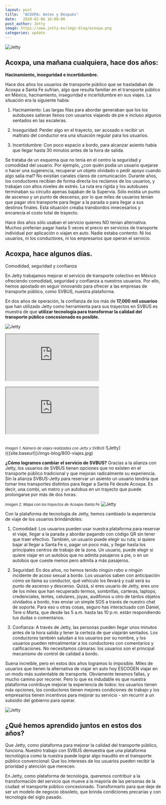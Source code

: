 ```yaml
---
layout: post
title:  "ACOXPA: Antes y Después"
date:   2020-02-06 16:00:00
post_author: Jetty
image: https://www.jetty.mx/imgs-blog/acoxpa.png
categories: update
---
```

![Jetty]({{site.baseurl}}/imgs-blog/acoxpa.png)

<h2>Acoxpa, una mañana cualquiera, hace dos años: </h2>
<b>Hacinamiento, inseguridad e incertidumbre.</b>

Hace dos años los usuarios de transporte público que se trasladaban de Acoxpa a Santa Fe sufrían, algo que resulta familiar en el transporte público en México, hacinamiento, inseguridad e incertidumbre en sus viajes.  La situación era la siguiente había:

<ol>
  <li><p>Hacinamiento: Las largas filas para abordar generaban que los los autobuses salieran llenos con usuarios viajando de pie e incluso algunos sentados en las escaleras.</p></li>
  <li><p>Inseguridad: Perder algo en el trayecto, ser acosado o recibir un maltrato del conductor era una situación regular para los usuarios.</p></li>
  <li><p>Incertidumbre: Con poco espacio a bordo, para alcanzar asiento había que llegar hasta 30 minutos antes de la hora de salida. </p></li>
</ol>

Se trataba de un esquema que no tenía en el centro la seguridad y comodidad del usuario. Por ejemplo, ¿con quién podía un usuario quejarse o hacer una sugerencia, recuperar un objeto olvidado o pedir apoyo cuando algo salía mal? No existían canales claros de comunicación. Durante años, los conductores recibían de forma directa los reclamos de los usuarios, y trabajan con altos niveles de estrés. La ruta era rígida y los autobuses terminaban su circuito apenas bajaban de la Supervía. Sólo existía un punto de ascenso y un punto de descenso, por lo que miles de usuarios tenían que pagar otro transporte para llegar a la parada o para llegar a sus destinos finales. Esta situación creaba transbordos innecesarios y encarecía el costo total de trayecto.

Hace dos años sólo usaban el servicio quienes NO tenían alternativa. Muchos preferían pagar hasta 5 veces el precio en servicios de transporte individual por aplicación o viajan en auto. Nadie estaba contento: Ni los usuarios, ni los conductores, ni los empresarios que operan el servicio.

<h2>Acoxpa, hace algunos días. </h2>
<p>Comodidad, seguridad y confianza</p>

En Jetty trabajamos mejorar el servicio de transporte colectivo en México ofreciendo comodidad, seguridad y confianza a nuestros usuarios. Por ello, hemos apostado en seguir innovando para ofrecer a las empresas de transporte público, como SVBUS, nuestra plataforma.

En dos años de operación, la confianza de los más de <b>17,000 mil usuarios</b> que han utilizado Jetty como herramienta para sus trayectos en SVBUS es muestra de que <b>utilizar tecnología para transformar la calidad del transporte público concesionado es posible.</b>

![Jetty]({{site.baseurl}}/imgs-blog/svbus-gente.png)
<div class="embed-responsive embed-responsive-16by9">
    <iframe class="embed-responsive-item" src="https://www.youtube.com/embed/OT2_mqD2fbU"></iframe>
</div>
<br>
<div class="embed-responsive embed-responsive-16by9">
    <iframe class="embed-responsive-item" src="https://www.youtube.com/embed/VFCNSfD5LlM"></iframe>
</div>

<br>
<br>
<small><i>Imagen 1. Número de viajes realizados con Jetty y SVBUS</i></small>
![Jetty]({{site.baseurl}}/imgs-blog/800-viajes.jpg)

<b>¿Cómo logramos cambiar el servicio de SVBUS?</b> Gracias a la alianza con Jetty, los usuarios de SVBUS tienen opciones que no existen en el transporte público tradicional y que mejoran radicalmente su experiencia. Sin la alianza SVBUS-Jetty para reservar un asiento un usuario tendría que tomar tres transportes distintos para llegar a Santa Fé desde Acoxpa. Es decir, una combi, un metro y un autobus en un trayecto que puede prolongarse por más de dos horas.

<small><i>Imagen 2. Mapa con los trayectos de Acoxpa-Santa Fe</i></small>
![Jetty]({{site.baseurl}}/imgs-blog/b2b_v4.gif)

Con la plataforma de tecnología de Jetty, hemos cambiado la experiencia de viaje de los usuarios brindándoles:
<ol>
  <li><p>Comodidad: Los usuarios pueden usar nuestra plataforma para reservar el viaje, llegar a la parada y abordar pagando con código QR sin tener que traer efectivo.  También, un usuario puede elegir su ruta; si quiere bajar al llegar a Santa Fe o, pagar un poco más, y llegar hasta los principales centros de trabajo de la zona. Un usuario, puede elegir si quiere viajar en un autobús que no admita pasajeros a pie, o en un autobús que cueste menos pero admita a más pasajeros.</p></li>
  <li><p>Seguridad: En dos años, no hemos tenido ningún robo o ningún incidente de acoso sexual a bordo. Los usuarios saben con anticipación cómo se llama su conductor, qué vehículo los llevará y cuál será su punto de ascenso y descenso. Quizá, si eres usuario de Jetty, eres uno de los miles que han recuperado termos, sombrillas, carteras, laptops, credenciales, lentes, celulares, joyas, audífonos u otro de tantos objetos olvidados a bordo, tras enviar un simple SOS a través de nuestro chat de soporte. Para eso u otras cosas, seguro has interactuado con Daniel, Tere o Marta, que desde las 5 a.m. hasta las 10 p.m. están respondiendo tus dudas o comentarios.</p></li>
  <li><p>Confianza: A través de Jetty, las personas pueden llegar unos minutos antes de la hora salida y tener la certeza de que viajarán sentados. Los conductores también saludan a los usuarios por su nombre, y los usuarios pueden retroalimentar a los conductores con comentarios y calificaciones. No necesitamos cámaras: los usuarios son el principal mecanismo de control de calidad a bordo.</p></li>
</ol>

Suena increíble, pero en estos dos años logramos lo imposible. Miles de usuarios que tienen la alternativa de viajar en auto hoy ESCOGEN viajar en un modo más sustentable de transporte. Obviamente tenemos fallas, y mucho camino por recorrer. Pero lo que es indudable es que nuestra plataforma contribuye mejorar la experiencia de todos: los usuarios tienen más opciones, los conductores tienen mejores condiciones de trabajo y los empresarios tienen incentivos para mejorar su servicio - sin recurrir a un subsidio del gobierno para operar.

![Jetty]({{site.baseurl}}/imgs-blog/conductor.png)

<h2>¿Qué hemos aprendido juntos en estos dos años? </h2>
Que Jetty, como plataforma para mejorar la calidad del transporte público, funciona. Nuestro trabajo con SVBUS demuestra que una plataforma tecnológica como la nuestra puede lograr algo inaudito en el transporte público convencional: Que los intereses de los usuarios pueden recibir la prioridad y atención que merecen.

En Jetty, como plataforma de tecnología, queremos contribuir a la transformación del servicio que mueve a la mayoría de las personas de la ciudad: el transporte público concesionado. Transformarlo para que deje de ser un modelo de negocio obsoleto, que brinda condiciones precarias y con tecnología del siglo pasado.


[disfrazados]:https://www.jetty.mx/update/2019/03/28/No-estamos-disfrazados.html
[acoxpa]:https://www.jetty.mx